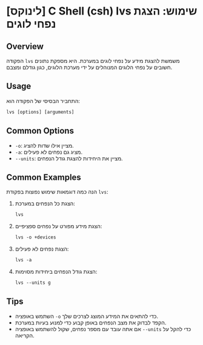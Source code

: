 # [לינוקס] C Shell (csh) lvs שימוש: הצגת נפחי לוגים

## Overview
הפקודה `lvs` משמשת להצגת מידע על נפחי לוגים במערכת. היא מספקת נתונים חשובים על נפחי הלוגים המנוהלים על ידי מערכת הלוגים, כגון גודלם ומצבם.

## Usage
התחביר הבסיסי של הפקודה הוא:

```csh
lvs [options] [arguments]
```

## Common Options
- `-o`: מציין אילו שדות להציג.
- `-a`: מציג גם נפחים לא פעילים.
- `--units`: מציין את היחידות להצגת גודל הנפחים.

## Common Examples
הנה כמה דוגמאות שימוש נפוצות בפקודת `lvs`:

1. הצגת כל הנפחים במערכת:
   ```csh
   lvs
   ```

2. הצגת מידע מפורט על נפחים ספציפיים:
   ```csh
   lvs -o +devices
   ```

3. הצגת נפחים לא פעילים:
   ```csh
   lvs -a
   ```

4. הצגת גודל הנפחים ביחידות מסוימות:
   ```csh
   lvs --units g
   ```

## Tips
- השתמש באופציה `-o` כדי להתאים את המידע המוצג לצרכים שלך.
- הקפד לבדוק את מצב הנפחים באופן קבוע כדי למנוע בעיות במערכת.
- אם אתה עובד עם מספר נפחים, שקול להשתמש באופציה `--units` כדי להקל על הקריאה.